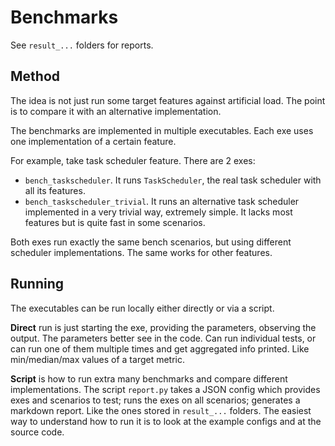 # Benchmarks

See `result_...` folders for reports.

## Method

The idea is not just run some target features against artificial load. The point is to compare it with an alternative implementation.

The benchmarks are implemented in multiple executables. Each exe uses one implementation of a certain feature.

For example, take task scheduler feature. There are 2 exes:

* `bench_taskscheduler`. It runs `TaskScheduler`, the real task scheduler with all its features.
* `bench_taskscheduler_trivial`. It runs an alternative task scheduler implemented in a very trivial way, extremely simple. It lacks most features but is quite fast in some scenarios.

Both exes run exactly the same bench scenarios, but using different scheduler implementations. The same works for other features.

## Running

The executables can be run locally either directly or via a script.

**Direct** run is just starting the exe, providing the parameters, observing the output. The parameters better see in the code. Can run individual tests, or can run one of them multiple times and get aggregated info printed. Like min/median/max values of a target metric.

**Script** is how to run extra many benchmarks and compare different implementations. The script `report.py` takes a JSON config which provides exes and scenarios to test; runs the exes on all scenarios; generates a markdown report. Like the ones stored in `result_...` folders. The easiest way to understand how to run it is to look at the example configs and at the source code.
